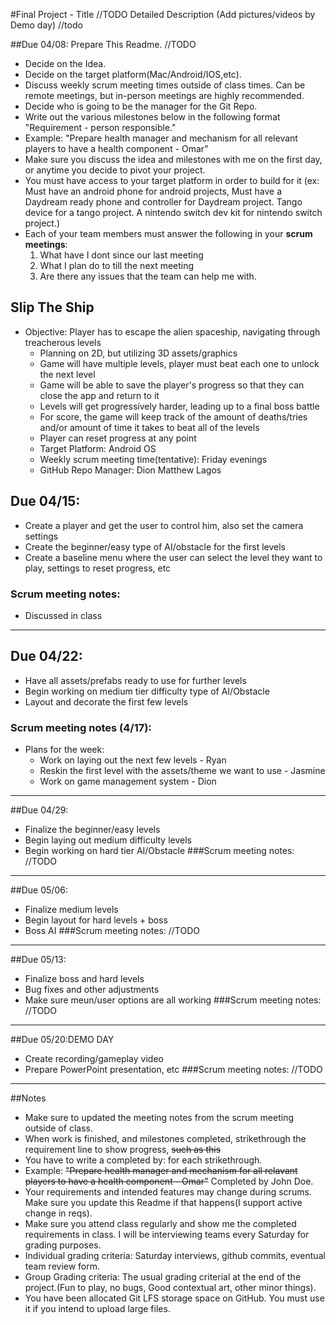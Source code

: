 #Final Project - Title //TODO
Detailed Description (Add pictures/videos by Demo day) //todo

##Due 04/08:
Prepare This Readme. 
//TODO

* Decide on the Idea.
* Decide on the target platform(Mac/Android/IOS,etc).
* Discuss weekly scrum meeting times outside of class times. Can be remote meetings, but in-person meetings are highly recommended.
* Decide who is going to be the manager for the Git Repo. 
* Write out the various milestones below in the following format "Requirement - person responsible."
* Example: "Prepare health manager and mechanism for all relevant players to have a health component - Omar" 
* Make sure you discuss the idea and milestones with me on the first day, or anytime you decide to pivot your project.
* You must have access to your target platform in order to build for it (ex: Must have an android phone for android projects, Must have a Daydream ready phone and controller for Daydream project. Tango device for a tango project. A nintendo switch dev kit for nintendo switch project.)
* Each of your team members must answer the following in your **scrum meetings**:
	1. What have I dont since our last meeting
	2. What I plan do to till the next meeting
	3. Are there any issues that the team can help me with.

## Slip The Ship

* Objective: Player has to escape the alien spaceship, navigating through treacherous levels
	* Planning on 2D, but utilizing 3D assets/graphics
	* Game will have multiple levels, player must beat each one to unlock the next level
	* Game will be able to save the player's progress so that they can close the app and return to it
	* Levels will get progressively harder, leading up to a final boss battle
	* For score, the game will keep track of the amount of deaths/tries and/or amount of time it takes to beat all of the levels
	* Player can reset progress at any point
	* Target Platform: Android OS
	* Weekly scrum meeting time(tentative): Friday evenings
	* GitHub Repo Manager: Dion Matthew Lagos



## Due 04/15:
* Create a player and get the user to control him, also set the camera settings
* Create the beginner/easy type of AI/obstacle for the first levels 
* Create a baseline menu where the user can select the level they want to play, settings to reset progress, etc
### Scrum meeting notes:
* Discussed in class 
---
## Due 04/22:
* Have all assets/prefabs ready to use for further levels
* Begin working on medium tier difficulty type of AI/Obstacle
* Layout and decorate the first few levels

### Scrum meeting notes (4/17):
* Plans for the week:
	* Work on laying out the next few levels - Ryan
	* Reskin the first level with the assets/theme we want to use - Jasmine
	* Work on game management system - Dion

---
##Due 04/29:
* Finalize the beginner/easy levels
* Begin laying out medium difficulty levels
* Begin working on hard tier AI/Obstacle
###Scrum meeting notes:
//TODO

---
##Due 05/06:
* Finalize medium levels
* Begin layout for hard levels + boss
* Boss AI
###Scrum meeting notes:
//TODO

---
##Due 05/13:
* Finalize boss and hard levels
* Bug fixes and other adjustments
* Make sure meun/user options are all working
###Scrum meeting notes:
//TODO

---
##Due 05/20:DEMO DAY
* Create recording/gameplay video
* Prepare PowerPoint presentation, etc 
###Scrum meeting notes:
//TODO

---
##Notes

* Make sure to updated the meeting notes from the scrum meeting outside of class.
* When work is finished, and milestones completed, strikethrough the requirement line to show progress,  ~~such as this~~
* You have to write a completed by: for each strikethrough.
* Example: ~~"Prepare health manager and mechanism for all relavant players to have a health component - Omar"~~ Completed by John Doe.
* Your requirements and intended features may change during scrums. Make sure you update this Readme if that happens(I support active change in reqs).
* Make sure you attend class regularly and show me the completed requirements in class. I will be interviewing teams every Saturday for grading purposes.
* Individual grading criteria: Saturday interviews, github commits, eventual team review form.
* Group Grading criteria: The usual grading criterial at the end of the project.(Fun to play, no bugs, Good contextual art, other minor things).
* You have been allocated Git LFS storage space on GitHub. You must use it if you intend to upload large files.

